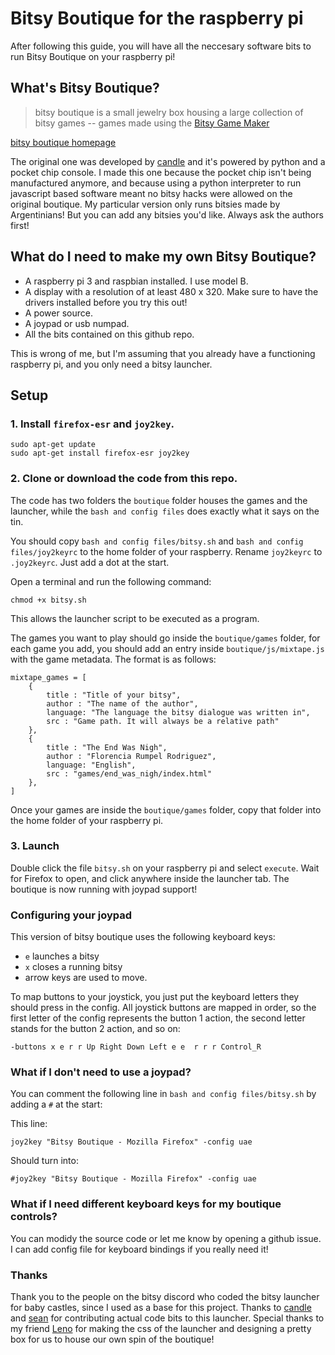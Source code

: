 # Bitsy Boutique for the raspberry pi

After following this guide, you will have all the neccesary software bits to run Bitsy Boutique on your raspberry pi!

## What's Bitsy Boutique?

> bitsy boutique is a small jewelry box housing a large collection of bitsy games --  games made using the [Bitsy Game Maker](http://ledoux.itch.io/bitsy)

[bitsy boutique homepage](https://candle.itch.io/bitsy-boutique)

The original one was developed by [candle](https://emmadaues.neocities.org/candle/) and it's powered by python and a pocket chip console. I made this one because the pocket chip isn't being manufactured anymore, and because using a python interpreter to run javascript based software meant no bitsy hacks were allowed on the original boutique. My particular version only runs bitsies made by Argentinians! But you can add any bitsies you'd like. Always ask the authors first!

## What do I need to make my own Bitsy Boutique?
- A raspberry pi 3 and raspbian installed. I use model B.
- A display with a resolution of at least 480 x 320. Make sure to have the drivers installed before you try this out!
- A power source.
- A joypad or usb numpad.
- All the bits contained on this github repo.

This is wrong of me, but I'm assuming that you already have a functioning raspberry pi, and you only need a bitsy launcher.

## Setup

### 1. Install `firefox-esr` and `joy2key`.

```
sudo apt-get update
sudo apt-get install firefox-esr joy2key
```

### 2. Clone or download the code from this repo.

The code has two folders the `boutique` folder houses the games and the launcher, while the `bash and config files` does exactly what it says on the tin.

You should copy `bash and config files/bitsy.sh` and `bash and config files/joy2keyrc` to the home folder of your raspberry. Rename `joy2keyrc` to `.joy2keyrc`. Just add a dot at the start.

Open a terminal and run the following command:

```
chmod +x bitsy.sh
```

This allows the launcher script to be executed as a program.

The games you want to play should go inside the `boutique/games` folder, for each game you add, you should add an entry inside `boutique/js/mixtape.js` with the game metadata. The format is as follows: 

```
mixtape_games = [
    { 
		title : "Title of your bitsy", 
		author : "The name of the author",
		language: "The language the bitsy dialogue was written in",
		src : "Game path. It will always be a relative path"
	},
	{ 
		title : "The End Was Nigh", 
		author : "Florencia Rumpel Rodriguez",
		language: "English",
		src : "games/end_was_nigh/index.html"
	},
]
```

Once your games are inside the `boutique/games` folder, copy that folder into the home folder of your raspberry pi.

### 3. Launch

Double click the file `bitsy.sh` on your raspberry pi and select `execute`. Wait for Firefox to open, and click anywhere inside the launcher tab. The boutique is now running with joypad support!

### Configuring your joypad

This version of bitsy boutique uses the following keyboard keys: 
- `e` launches a bitsy
- `x` closes a running bitsy
- arrow keys are used to move.

To map buttons to your joystick, you just put the keyboard letters they should press in the config. All joystick buttons are mapped in order, so the first letter of the config represents the button 1 action, the second letter stands for the button 2 action, and so on:

```
-buttons x e r r Up Right Down Left e e  r r r Control_R
```

### What if I don't need to use a joypad?

You can comment the following line in `bash and config files/bitsy.sh` by adding a `#` at the start:


This line: 

```
joy2key "Bitsy Boutique - Mozilla Firefox" -config uae
```

Should turn into:

```
#joy2key "Bitsy Boutique - Mozilla Firefox" -config uae
```

### What if I need different keyboard keys for my boutique controls?

You can modidy the source code or let me know by opening a github issue. I can add config file for keyboard bindings if you really need it!

### Thanks

Thank you to the people on the bitsy discord who coded the bitsy launcher for baby castles, since I used as a base for this project. Thanks to [candle](https://github.com/Ragzouken) and [sean](https://github.com/seleb) for contributing actual code bits to this launcher. Special thanks to my friend [Leno](https://www.instagram.com/lenogalaxies/) for making the css of the launcher and designing a pretty box for us to house our own spin of the boutique!